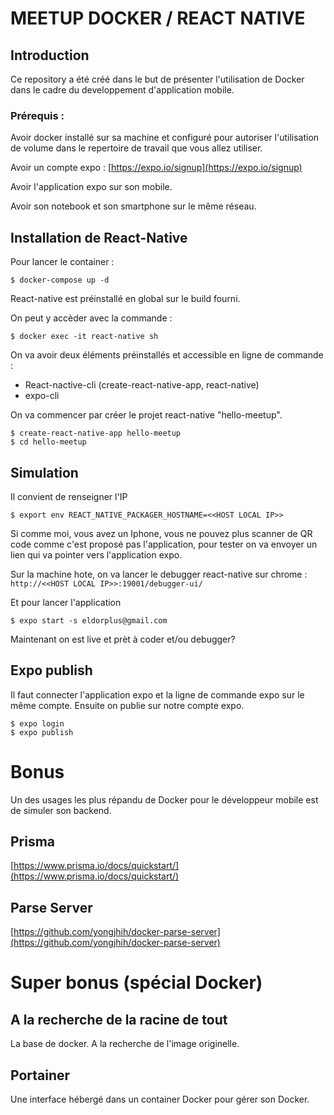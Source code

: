 # MEETUP DOCKER / REACT NATIVE

## Introduction

Ce repository a été créé dans le but de présenter l'utilisation de Docker dans le cadre du developpement d'application mobile.

### Prérequis :

Avoir docker installé sur sa machine et configuré pour autoriser l'utilisation de volume dans le repertoire de travail que vous allez utiliser.

Avoir un compte expo : [https://expo.io/signup](https://expo.io/signup)

Avoir l'application expo sur son mobile.

Avoir son notebook et son smartphone sur le même réseau.

## Installation de React-Native

Pour lancer le container :

	$ docker-compose up -d

React-native est préinstallé en global sur le build fourni.

On peut y accèder avec la commande :

	$ docker exec -it react-native sh

On va avoir deux éléments préinstallés et accessible en ligne de commande :
	
* React-nactive-cli (create-react-native-app, react-native)
* expo-cli

On va commencer par créer le projet react-native "hello-meetup".

	$ create-react-native-app hello-meetup
	$ cd hello-meetup
	
## Simulation 

Il convient de renseigner l'IP

	$ export env REACT_NATIVE_PACKAGER_HOSTNAME=<<HOST LOCAL IP>>
	
Si comme moi, vous avez un Iphone, vous ne pouvez plus scanner de QR code comme c'est proposé pas l'application, pour tester on va envoyer un lien qui va pointer vers l'application expo.

Sur la machine hote, on va lancer le debugger react-native sur chrome : `http://<<HOST LOCAL IP>>:19001/debugger-ui/`

Et pour lancer l'application

	$ expo start -s eldorplus@gmail.com
	
Maintenant on est live et prèt à coder et/ou debugger?

## Expo publish

Il faut connecter l'application expo et la ligne de commande expo sur le même compte. Ensuite on publie sur notre compte expo.

	$ expo login
	$ expo publish

# Bonus

Un des usages les plus répandu de Docker pour le développeur mobile est de simuler son backend.

## Prisma

[https://www.prisma.io/docs/quickstart/](https://www.prisma.io/docs/quickstart/)

## Parse Server

[https://github.com/yongjhih/docker-parse-server](https://github.com/yongjhih/docker-parse-server)

# Super bonus (spécial Docker)

## A la recherche de la racine de tout

La base de docker. A la recherche de l'image originelle.

## Portainer

Une interface hébergé dans un container Docker pour gérer son Docker.
